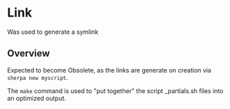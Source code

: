 # Link

Was used to generate a symlink

## Overview

Expected to become Obsolete, as the links are
generate on creation via `sherpa new myscript`.

The `make` command is used to "put together" the
script _partials.sh files into an optimized output.


